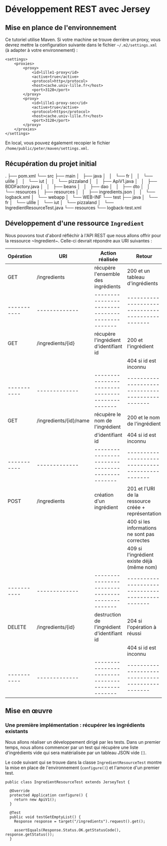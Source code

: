 # Développement REST avec Jersey

## Mise en plance de l'environnement
Ce tutoriel utilise Maven. Si votre machine se trouve derrière un
proxy, vous devrez mettre la configuration suivante dans le fichier
`~/.m2/settings.xml` (à adapter à votre environnement) :

	<settings>
		<proxies>
			<proxy>
				<id>lille1-proxy</id>
				<active>true</active>
				<protocol>http</protocol>
				<host>cache.univ-lille.fr</host>
				<port>3128</port>
			</proxy>
			<proxy>
				<id>lille1-proxy-sec</id>
				<active>true</active>
				<protocol>https</protocol>
				<host>cache.univ-lille.fr</host>
				<port>3128</port>
			</proxy>
		</proxies>
	</settings>

En local, vous pouvez également recopier le fichier `/home/public/peter/maven/settings.xml`.

## Récupération du projet initial

.
├── pom.xml
└── src
    ├── main
    │   ├── java
    │   │   └── fr
    │   │       └── ulille
    │   │           └── iut
    │   │               └── pizzaland
    │   │                   ├── ApiV1.java
    │   │                   ├── BDDFactory.java
    │   │                   ├── beans
    │   │                   ├── dao
    │   │                   ├── dto
    │   │                   └── resources
    │   ├── resources
    │   │   ├── ingredients.json
    │   │   └── logback.xml
    │   └── webapp
    │       └── WEB-INF
    └── test
        ├── java
        │   └── fr
        │       └── ulille
        │           └── iut
        │               └── pizzaland
        │                   └── IngredientResourceTest.java
        └── resources
            └── logback-test.xml

## Développement d'une ressource `Ingredient`
Nous pouvons tout d'abord réfléchir à l'API REST que nous allons offrir pour la ressource ~Ingredient~. Celle-ci devrait répondre aux URI suivantes :

| Opération | URI         | Action réalisée                               | Retour                                        |
|-----------|-------------|-----------------------------------------------|-----------------------------------------------|
| GET       | /ingredients | récupère l'ensemble des ingrédients          | 200 et un tableau d'ingrédients               |
|-----------|-------------|-----------------------------------------------|-----------------------------------------------|
| GET       | /ingredients/{id} | récupère l'ingrédient d'identifiant id  | 200 et l'ingrédient                           |
|           |             |                                               | 404 si id est inconnu                         |
|-----------|-------------|-----------------------------------------------|-----------------------------------------------|
| GET       | /ingredients/{id}/name | récupère le nom de l'ingrédient    | 200 et le nom de l'ingrédient                 |
|           |             | d'identifiant id                              | 404 si id est inconnu                         |
|-----------|-------------|-----------------------------------------------|-----------------------------------------------|
| POST      | /ingredients | création d'un ingrédient                     | 201 et l'URI de la ressource créée + représentation |
|           |             |                                               | 400 si les informations ne sont pas correctes |
|           |             |                                               | 409 si l'ingrédient existe déjà (même nom)    |
|-----------|-------------|-----------------------------------------------|-----------------------------------------------|
| DELETE    | /ingredients/{id} | destruction de l'ingrédient d'identifiant id | 204 si l'opération à réussi                   |
|           |             |                                               | 404 si id est inconnu                         |
|-----------|-------------|-----------------------------------------------|-----------------------------------------------|

## Mise en œuvre

### Une première implémentation : récupérer les ingrédients existants
Nous allons réaliser un développement dirigé par les tests. Dans un
premier temps, nous allons commencer par un test qui récupère une
liste d'ingrédients vide qui sera matérialisée par un tableau JSON
vide `[]`.

Le code suivant qui se trouve dans la classe `IngredientResourceTest`
montre la mise en place de l'environnement (`configure()`) et l'amorce
d'un premier test.

    public class IngredientResourceTest extends JerseyTest {
        
      @Override
      protected Application configure() {
        return new ApiV1();
      }

	  @Test
      public void testGetEmptyList() {
        Response response = target("/ingredients").request().get();

        assertEquals(Response.Status.OK.getStatusCode(), response.getStatus());
      }
